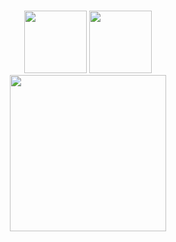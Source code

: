 <br>
<p align="center">
  <img src="https://i.giphy.com/media/LMt9638dO8dftAjtco/200.webp" width="100">
  <img src="https://media3.giphy.com/media/ln7z2eWriiQAllfVcn/200w.webp" width="100">
  <br/>
  <img src="https://little.kylerconway.com/images/golang-what.gif" width="250">
</p>
<br>
